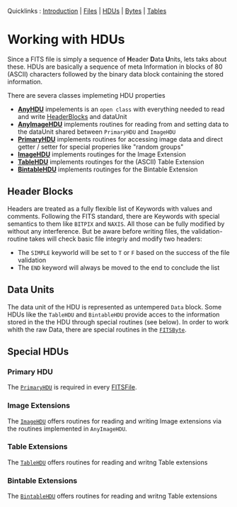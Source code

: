 
Quicklinks : [Introduction](DOCU_INTRO.md) | [Files](DOCU_FILES.md) | [HDUs](DOCU_HDUS.md) | [Bytes](DOCU_BYTES.md) | [Tables](DOCU_TABLES.md)

# Working with HDUs

Since a FITS file is simply a sequence of **H**eader **D**ata **U**nits, lets taks about these. HDUs are basically a sequence of meta Information in blocks of 80 (ASCII) characters followed by the binary data block containing the stored information.

There are severa classes implemeting HDU properties
* [**AnyHDU**](../Sources/FITS/HDU/AnyHDU.swift) impelements is an `open class` with everything needed to read and write [HeaderBlocks](../Sources/FITS/HDU/HeaderBlock.swift) and dataUnit
* [**AnyImageHDU**](../Sources/FITS/HDU/AnyImageHDU.swift) implements routines for reading from and setting data to the dataUnit shared between `PrimaryHDU` and `ImageHDU`
* [**PrimaryHDU**](../Sources/FITS/HDU/PrimaryHDU.swift) implements routines for accessing image data and direct getter / setter for special properies like "random groups"
*  [**ImageHDU**](../Sources/FITS/HDU/ImageHDU.swift) implements routinges for the Image Extension
*  [**TableHDU**](../Sources/FITS/HDU/TableHDU.swift) implements routinges for the (ASCII) Table Extension
*  [**BintableHDU**](../Sources/FITS/HDU/BintableHDU.swift) implements routinges for the Bintable Extension

## Header Blocks

Headers are treated as a fully flexible list of Keywords with values and comments. Following the FITS standard, there are Keywords with special semantics to them like `BITPIX` and `NAXIS`. All those can be fully modified by without any interference. But be aware before writing files, the validation-routine takes will check basic file integriy and modify two headers:
* The `SIMPLE` keyworld will be set to `T` or `F` based on the success of the file validation
* The `END` keyword will always be moved to the end to conclude the list

## Data Units 

The data unit of the HDU is represented as untempered `Data` block. Some HDUs like the `TableHDU` and `BintableHDU` provide acces to the information stored in the the HDU through special routines (see below). In order to work whith the raw Data, there are special routines in the [ `FITSByte`](DOCU_BYTES.md). 

## Special HDUs

### Primary HDU

The [`PrimaryHDU`](../Sources/FITS/HDU/PrimaryHDU.swift) is required in every [FITSFile](../Sources/FITS/FITSFile.swift). 

### Image Extensions

The [`ImageHDU`](../Sources/FITS/HDU/ImageHDU.swift) offers routines for reading and writing Image extensions via the routines implemented in `AnyImageHDU`. 

### Table Extensions

The [`TableHDU`](../Sources/FITS/HDU/TableHDU.swift) offers routines for reading and writng Table extensions

### Bintable Extensions

The [`BintableHDU`](../Sources/FITS/HDU/BintableHDU.swift) offers routines for reading and writng Table extensions
